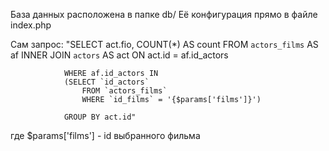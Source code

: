 База данных расположена в папке db/
Её конфигурация прямо в файле index.php

Сам запрос: "SELECT act.fio, COUNT(*) AS count FROM `actors_films` AS af
                INNER JOIN `actors` AS act ON act.id = af.id_actors
                
                WHERE af.id_actors IN
                (SELECT `id_actors`
                    FROM `actors_films` 
                    WHERE `id_films` = '{$params['films']}')
                    
                GROUP BY act.id"
                
где $params['films'] - id выбранного фильма
